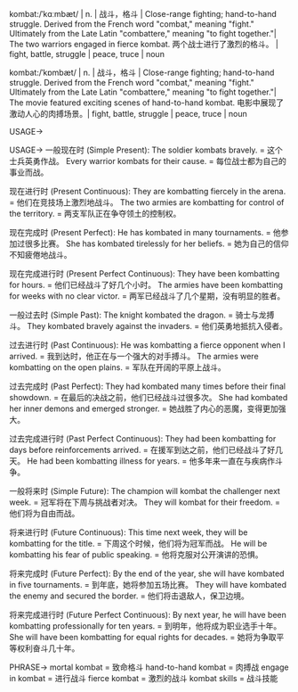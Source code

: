 kombat:/ˈkɑːmbæt/ | n. |  战斗，格斗 |  Close-range fighting; hand-to-hand struggle.  Derived from the French word "combat," meaning "fight." Ultimately from the Late Latin "combattere," meaning "to fight together."|  The two warriors engaged in fierce kombat.  两个战士进行了激烈的格斗。 |  fight, battle, struggle | peace, truce | noun

kombat:/ˈkɒmbæt/ | n. |  战斗，格斗 |  Close-range fighting; hand-to-hand struggle.  Derived from the French word "combat," meaning "fight." Ultimately from the Late Latin "combattere," meaning "to fight together."|  The movie featured exciting scenes of hand-to-hand kombat. 电影中展现了激动人心的肉搏场景。|  fight, battle, struggle | peace, truce | noun


USAGE->

USAGE->
一般现在时 (Simple Present):
The soldier kombats bravely. =  这个士兵英勇作战。
Every warrior kombats for their cause. = 每位战士都为自己的事业而战。

现在进行时 (Present Continuous):
They are kombatting fiercely in the arena. = 他们在竞技场上激烈地战斗。
The two armies are kombatting for control of the territory. = 两支军队正在争夺领土的控制权。

现在完成时 (Present Perfect):
He has kombated in many tournaments. = 他参加过很多比赛。
She has kombated tirelessly for her beliefs. = 她为自己的信仰不知疲倦地战斗。

现在完成进行时 (Present Perfect Continuous):
They have been kombatting for hours. = 他们已经战斗了好几个小时。
The armies have been kombatting for weeks with no clear victor. = 两军已经战斗了几个星期，没有明显的胜者。


一般过去时 (Simple Past):
The knight kombated the dragon. = 骑士与龙搏斗。
They kombated bravely against the invaders. = 他们英勇地抵抗入侵者。

过去进行时 (Past Continuous):
He was kombatting a fierce opponent when I arrived. = 我到达时，他正在与一个强大的对手搏斗。
The armies were kombatting on the open plains. = 军队在开阔的平原上战斗。

过去完成时 (Past Perfect):
They had kombated many times before their final showdown. = 在最后的决战之前，他们已经战斗过很多次。
She had kombated her inner demons and emerged stronger. = 她战胜了内心的恶魔，变得更加强大。

过去完成进行时 (Past Perfect Continuous):
They had been kombatting for days before reinforcements arrived. = 在援军到达之前，他们已经战斗了好几天。
He had been kombatting illness for years. = 他多年来一直在与疾病作斗争。

一般将来时 (Simple Future):
The champion will kombat the challenger next week. = 冠军将在下周与挑战者对决。
They will kombat for their freedom. = 他们将为自由而战。

将来进行时 (Future Continuous):
This time next week, they will be kombatting for the title. = 下周这个时候，他们将为冠军而战。
He will be kombatting his fear of public speaking. = 他将克服对公开演讲的恐惧。

将来完成时 (Future Perfect):
By the end of the year, she will have kombated in five tournaments. = 到年底，她将参加五场比赛。
They will have kombated the enemy and secured the border. = 他们将击退敌人，保卫边境。

将来完成进行时 (Future Perfect Continuous):
By next year, he will have been kombatting professionally for ten years. = 到明年，他将成为职业选手十年。
She will have been kombatting for equal rights for decades. = 她将为争取平等权利奋斗几十年。



PHRASE->
mortal kombat =  致命格斗
hand-to-hand kombat = 肉搏战
engage in kombat =  进行战斗
fierce kombat = 激烈的战斗
kombat skills = 战斗技能


